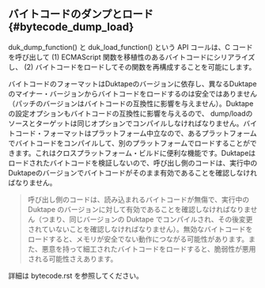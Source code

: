 ## バイトコードのダンプとロード {#bytecode_dump_load}

duk_dump_function() と duk_load_function() という API コールは、C コードを呼び出して (1) ECMAScript 関数を移植性のあるバイトコードにシリアライズし、 (2) バイトコードをロードしてその関数を再構成することを可能にします。

バイトコードのフォーマットはDuktapeのバージョンに依存し、異なるDuktapeのマイナー・バージョンからバイトコードをロードするのは安全ではありません（パッチのバージョンはバイトコードの互換性に影響を与えません）。Duktapeの設定オプションもバイトコードの互換性に影響を与えるので、 dump/loadのソースとターゲットは同じオプションでコンパイルしなければなりません。バイトコード・フォーマットはプラットフォーム中立なので、あるプラットフォームでバイトコードをコンパイルして、別のプラットフォームでロードすることができます。これはクロスプラットフォーム・ビルドに便利な機能です。Duktapeはロードされたバイトコードを検証しないので、呼び出し側のコードは、実行中のDuktapeのバージョンでバイトコードがそのまま有効であることを確認しなければなりません。

> 呼び出し側のコードは、読み込まれるバイトコードが無傷で、実行中の Duktape のバージョンに対して有効であることを確認しなければなりません（つまり、同じバージョンの Duktape でコンパイルされ、その後変更されていないことを確認しなければなりません）。無効なバイトコードをロードすると、メモリが安全でない動作につながる可能性があります。また、悪意を持って細工されたバイトコードをロードすると、脆弱性が悪用される可能性さえあります。

詳細は bytecode.rst を参照してください。

